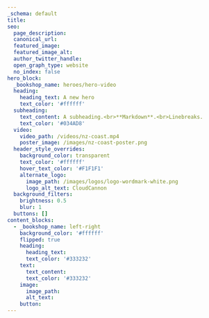 ```yaml
---
_schema: default
title:
seo:
  page_description:
  canonical_url:
  featured_image:
  featured_image_alt:
  author_twitter_handle:
  open_graph_type: website
  no_index: false
hero_block:
  _bookshop_name: heroes/hero-video
  heading:
    heading_text: A new hero
    text_color: '#ffffff'
  subheading:
    text_content: A subheading.<br>**Markdown**.<br>Linebreaks.
    text_color: '#034AD8'
  video:
    video_path: /videos/nz-coast.mp4
    poster_image: /images/nz-coast-poster.png
  header_style_overrides:
    background_color: transparent
    text_color: '#ffffff'
    hover_text_color: '#F1F1F1'
    alternate_logo:
      image_path: /images/logos/logo-wordmark-white.png
      logo_alt_text: CloudCannon
  background_filters:
    brightness: 0.5
    blur: 1
  buttons: []
content_blocks:
  - _bookshop_name: left-right
    background_color: '#ffffff'
    flipped: true
    heading:
      heading_text:
      text_color: '#333232'
    text:
      text_content:
      text_color: '#333232'
    image:
      image_path:
      alt_text:
    button:
---
```

